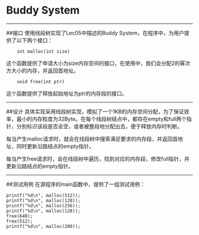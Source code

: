 ﻿# Buddy System


---

##接口
使用线段树实现了Lec05中描述的Buddy System，在程序中，为用户提供了以下两个接口：

        int malloc(int size)
这个函数提供了申请大小为size内存空间的接口，在使用中，我们会分配2的幂次方大小的内存，并返回首地址。

        void free(int ptr)
这个函数提供了释放起始地址为ptr的内存段的接口。

---
##设计
具体实现采用线段树实现，模拟了一个1KB的内存空间分配，为了保证效率，最小的内存粒度为32Byte。在每个线段树结点中，都存在empty和full两个指针，分别标识该段是否全空，或者被整段地分配出去，便于释放内存时判断。

每当产生malloc请求时，就会在线段树中搜索满足要求的内存段，并返回首地址，同时更新沿路结点的empty指针。

每当产生free请求时，会在线段树中遍历，找到对应的内存段，修改full指针，并更新沿路结点的empty指针。

---
##测试用例
在源程序的main函数中，提供了一组测试用例：

   	printf("%d\n", malloc(512));
    printf("%d\n", malloc(128));
	printf("%d\n", malloc(256));
	printf("%d\n", malloc(128));
	free(640);
	free(512);
	printf("%d\n", malloc(200));

    



